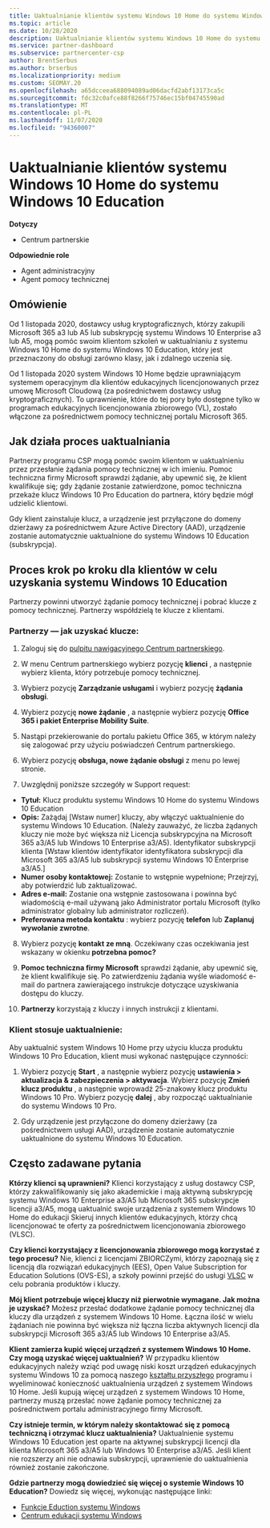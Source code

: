```yaml
---
title: Uaktualnianie klientów systemu Windows 10 Home do systemu Windows 10 Education
ms.topic: article
ms.date: 10/28/2020
description: Uaktualnianie klientów systemu Windows 10 Home do systemu Windows 10 Education
ms.service: partner-dashboard
ms.subservice: partnercenter-csp
author: BrentSerbus
ms.author: brserbus
ms.localizationpriority: medium
ms.custom: SEOMAY.20
ms.openlocfilehash: a65dcceea688094089ad06dacfd2abf13173ca5c
ms.sourcegitcommit: fdc32c0afce88f8266f75746ec15bf04745590ad
ms.translationtype: MT
ms.contentlocale: pl-PL
ms.lasthandoff: 11/07/2020
ms.locfileid: "94360007"
---
```

# <a name="upgrade-windows-10-home-customers-to-windows-10-education"></a>Uaktualnianie klientów systemu Windows 10 Home do systemu Windows 10 Education

**Dotyczy**

- Centrum partnerskie

**Odpowiednie role**

- Agent administracyjny
- Agent pomocy technicznej

## <a name="overview"></a>Omówienie

Od 1 listopada 2020, dostawcy usług kryptograficznych, którzy zakupili Microsoft 365 a3 lub A5 lub subskrypcję systemu Windows 10 Enterprise a3 lub A5, mogą pomóc swoim klientom szkoleń w uaktualnianiu z systemu Windows 10 Home do systemu Windows 10 Education, który jest przeznaczony do obsługi zarówno klasy, jak i zdalnego uczenia się.

Od 1 listopada 2020 system Windows 10 Home będzie uprawniającym systemem operacyjnym dla klientów edukacyjnych licencjonowanych przez umowę Microsoft Cloudową (za pośrednictwem dostawcy usług kryptograficznych). To uprawnienie, które do tej pory było dostępne tylko w programach edukacyjnych licencjonowania zbiorowego (VL), zostało włączone za pośrednictwem pomocy technicznej portalu Microsoft 365. 

## <a name="how-the-upgrade-process-works"></a>Jak działa proces uaktualniania

Partnerzy programu CSP mogą pomóc swoim klientom w uaktualnieniu przez przesłanie żądania pomocy technicznej w ich imieniu. Pomoc techniczna firmy Microsoft sprawdzi żądanie, aby upewnić się, że klient kwalifikuje się; gdy żądanie zostanie zatwierdzone, pomoc techniczna przekaże klucz Windows 10 Pro Education do partnera, który będzie mógł udzielić klientowi.

Gdy klient zainstaluje klucz, a urządzenie jest przyłączone do domeny dzierżawy za pośrednictwem Azure Active Directory (AAD), urządzenie zostanie automatycznie uaktualnione do systemu Windows 10 Education (subskrypcja).   

## <a name="step-by-step-process-for-customers-to-get-windows-10-education"></a>Proces krok po kroku dla klientów w celu uzyskania systemu Windows 10 Education

Partnerzy powinni utworzyć żądanie pomocy technicznej i pobrać klucze z pomocy technicznej. Partnerzy współdzielą te klucze z klientami.

### <a name="partners--how-to-get-the-keys"></a>Partnerzy — jak uzyskać klucze:

1. Zaloguj się do [pulpitu nawigacyjnego Centrum partnerskiego](https://partner.microsoft.com/dashboard).

2. W menu Centrum partnerskiego wybierz pozycję **klienci** , a następnie wybierz klienta, który potrzebuje pomocy technicznej.

3. Wybierz pozycję **Zarządzanie usługami** i wybierz pozycję **żądania obsługi**.

4. Wybierz pozycję **nowe żądanie** , a następnie wybierz pozycję **Office 365 i pakiet Enterprise Mobility Suite**.

5. Nastąpi przekierowanie do portalu pakietu Office 365, w którym należy się zalogować przy użyciu poświadczeń Centrum partnerskiego.

6. Wybierz pozycję **obsługa, nowe żądanie obsługi** z menu po lewej stronie.

7. Uwzględnij poniższe szczegóły w Support request:

- **Tytuł:** Klucz produktu systemu Windows 10 Home do systemu Windows 10 Education
- **Opis:** Zażądaj [Wstaw numer] kluczy, aby włączyć uaktualnienie do systemu Windows 10 Education. (Należy zauważyć, że liczba żądanych kluczy nie może być większa niż Licencja subskrypcyjna na Microsoft 365 a3/A5 lub Windows 10 Enterprise a3/A5). Identyfikator subskrypcji klienta [Wstaw klientów identyfikator identyfikatora subskrypcji dla Microsoft 365 a3/A5 lub subskrypcji systemu Windows 10 Enterprise a3/A5.]
- **Numer osoby kontaktowej:** Zostanie to wstępnie wypełnione; Przejrzyj, aby potwierdzić lub zaktualizować.
- **Adres e-mail:** Zostanie ona wstępnie zastosowana i powinna być wiadomością e-mail używaną jako Administrator portalu Microsoft (tylko administrator globalny lub administrator rozliczeń).
- **Preferowana metoda kontaktu** : wybierz pozycję **telefon** lub **Zaplanuj wywołanie zwrotne**.

8. Wybierz pozycję **kontakt ze mną**. Oczekiwany czas oczekiwania jest wskazany w okienku **potrzebna pomoc?**

9. **Pomoc techniczna firmy Microsoft** sprawdzi żądanie, aby upewnić się, że klient kwalifikuje się. Po zatwierdzeniu żądania wyśle wiadomość e-mail do partnera zawierającego instrukcje dotyczące uzyskiwania dostępu do kluczy.

10. **Partnerzy** korzystają z kluczy i innych instrukcji z klientami.

### <a name="customer-applies-the-upgrade"></a>Klient stosuje uaktualnienie:

Aby uaktualnić system Windows 10 Home przy użyciu klucza produktu Windows 10 Pro Education, klient musi wykonać następujące czynności:  

1. Wybierz pozycję **Start** , a następnie wybierz pozycję **ustawienia > aktualizacja & zabezpieczenia > aktywacja**. Wybierz pozycję **Zmień klucz produktu** , a następnie wprowadź 25-znakowy klucz produktu Windows 10 Pro. Wybierz pozycję **dalej** , aby rozpocząć uaktualnianie do systemu Windows 10 Pro.

2. Gdy urządzenie jest przyłączone do domeny dzierżawy (za pośrednictwem usługi AAD), urządzenie zostanie automatycznie uaktualnione do systemu Windows 10 Education.  

## <a name="frequently-asked-questions"></a>Często zadawane pytania

**Którzy klienci są uprawnieni?**
Klienci korzystający z usług dostawcy CSP, którzy zakwalifikowaniy się jako akademickie i mają aktywną subskrypcję systemu Windows 10 Enterprise a3/A5 lub Microsoft 365 subskrypcje licencji a3/A5, mogą uaktualnić swoje urządzenia z systemem Windows 10 Home do edukacji Skieruj innych klientów edukacyjnych, którzy chcą licencjonować te oferty za pośrednictwem licencjonowania zbiorowego (VLSC).

**Czy klienci korzystający z licencjonowania zbiorowego mogą korzystać z tego procesu?**
Nie, klienci z licencjami ZBIORCZymi, którzy zapoznają się z licencją dla rozwiązań edukacyjnych (EES), Open Value Subscription for Education Solutions (OVS-ES), a szkoły powinni przejść do usługi [VLSC](https://www.microsoft.com/Licensing/servicecenter/default.aspx) w celu pobrania produktów i kluczy. 

**Mój klient potrzebuje więcej kluczy niż pierwotnie wymagane. Jak można je uzyskać?**
Możesz przesłać dodatkowe żądanie pomocy technicznej dla kluczy dla urządzeń z systemem Windows 10 Home. Łączna ilość w wielu żądaniach nie powinna być większa niż łączna liczba aktywnych licencji dla subskrypcji Microsoft 365 a3/A5 lub Windows 10 Enterprise a3/A5.

**Klient zamierza kupić więcej urządzeń z systemem Windows 10 Home. Czy mogą uzyskać więcej uaktualnień?**
W przypadku klientów edukacyjnych należy wziąć pod uwagę niski koszt urządzeń edukacyjnych systemu Windows 10 za pomocą naszego [kształtu przyszłego](https://www.microsoft.com/education/products/windows/shapethefuture.aspx) programu i wyeliminować konieczność uaktualnienia urządzeń z systemem Windows 10 Home. Jeśli kupują więcej urządzeń z systemem Windows 10 Home, partnerzy muszą przesłać nowe żądanie pomocy technicznej za pośrednictwem portalu administracyjnego firmy Microsoft.

**Czy istnieje termin, w którym należy skontaktować się z pomocą techniczną i otrzymać klucz uaktualnienia?**
Uaktualnienie systemu Windows 10 Education jest oparte na aktywnej subskrypcji licencji dla klienta Microsoft 365 a3/A5 lub Windows 10 Enterprise a3/A5. Jeśli klient nie rozszerzy ani nie odnawia subskrypcji, uprawnienie do uaktualnienia również zostanie zakończone.

**Gdzie partnerzy mogą dowiedzieć się więcej o systemie Windows 10 Education?**
Dowiedz się więcej, wykonując następujące linki:

- [Funkcje Eduction systemu Windows](https://www.microsoft.com/education/products/windows/features)
- [Centrum edukacji systemu Windows](/education/windows/)